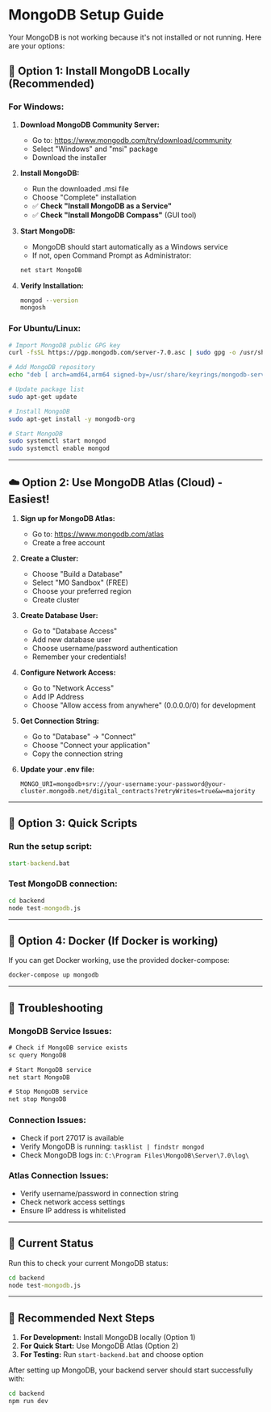 # MongoDB Setup Guide

Your MongoDB is not working because it's not installed or not running. Here are your options:

## 🚀 Option 1: Install MongoDB Locally (Recommended)

### For Windows:
1. **Download MongoDB Community Server:**
   - Go to: https://www.mongodb.com/try/download/community
   - Select "Windows" and "msi" package
   - Download the installer

2. **Install MongoDB:**
   - Run the downloaded .msi file
   - Choose "Complete" installation
   - ✅ **Check "Install MongoDB as a Service"**
   - ✅ **Check "Install MongoDB Compass"** (GUI tool)

3. **Start MongoDB:**
   - MongoDB should start automatically as a Windows service
   - If not, open Command Prompt as Administrator:
   ```cmd
   net start MongoDB
   ```

4. **Verify Installation:**
   ```cmd
   mongod --version
   mongosh
   ```

### For Ubuntu/Linux:
```bash
# Import MongoDB public GPG key
curl -fsSL https://pgp.mongodb.com/server-7.0.asc | sudo gpg -o /usr/share/keyrings/mongodb-server-7.0.gpg --dearmor

# Add MongoDB repository
echo "deb [ arch=amd64,arm64 signed-by=/usr/share/keyrings/mongodb-server-7.0.gpg ] https://repo.mongodb.org/apt/ubuntu jammy/mongodb-org/7.0 multiverse" | sudo tee /etc/apt/sources.list.d/mongodb-org-7.0.list

# Update package list
sudo apt-get update

# Install MongoDB
sudo apt-get install -y mongodb-org

# Start MongoDB
sudo systemctl start mongod
sudo systemctl enable mongod
```

---

## ☁️ Option 2: Use MongoDB Atlas (Cloud) - Easiest!

1. **Sign up for MongoDB Atlas:**
   - Go to: https://www.mongodb.com/atlas
   - Create a free account

2. **Create a Cluster:**
   - Choose "Build a Database"
   - Select "M0 Sandbox" (FREE)
   - Choose your preferred region
   - Create cluster

3. **Create Database User:**
   - Go to "Database Access"
   - Add new database user
   - Choose username/password authentication
   - Remember your credentials!

4. **Configure Network Access:**
   - Go to "Network Access"
   - Add IP Address
   - Choose "Allow access from anywhere" (0.0.0.0/0) for development

5. **Get Connection String:**
   - Go to "Database" → "Connect"
   - Choose "Connect your application"
   - Copy the connection string

6. **Update your .env file:**
   ```env
   MONGO_URI=mongodb+srv://your-username:your-password@your-cluster.mongodb.net/digital_contracts?retryWrites=true&w=majority
   ```

---

## 🔧 Option 3: Quick Scripts

### Run the setup script:
```cmd
start-backend.bat
```

### Test MongoDB connection:
```cmd
cd backend
node test-mongodb.js
```

---

## 🐳 Option 4: Docker (If Docker is working)

If you can get Docker working, use the provided docker-compose:

```cmd
docker-compose up mongodb
```

---

## 🚨 Troubleshooting

### MongoDB Service Issues:
```cmd
# Check if MongoDB service exists
sc query MongoDB

# Start MongoDB service
net start MongoDB

# Stop MongoDB service
net stop MongoDB
```

### Connection Issues:
- Check if port 27017 is available
- Verify MongoDB is running: `tasklist | findstr mongod`
- Check MongoDB logs in: `C:\Program Files\MongoDB\Server\7.0\log\`

### Atlas Connection Issues:
- Verify username/password in connection string
- Check network access settings
- Ensure IP address is whitelisted

---

## 📝 Current Status

Run this to check your current MongoDB status:
```cmd
cd backend
node test-mongodb.js
```

---

## 🎯 Recommended Next Steps

1. **For Development:** Install MongoDB locally (Option 1)
2. **For Quick Start:** Use MongoDB Atlas (Option 2)
3. **For Testing:** Run `start-backend.bat` and choose option

After setting up MongoDB, your backend server should start successfully with:
```cmd
cd backend
npm run dev
```
